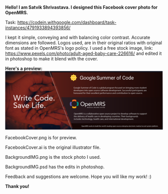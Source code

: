 <b>Hello! I am Satvik Shrivastava. I designed this Facebook cover photo for OpenMRS.</b>

Task: https://codein.withgoogle.com/dashboard/task-instances/4791933894393856/

I kept it simple, conveying and with balancing color contrast. Accurate dimensions are followed. Logos used, are in their original ratios with original font as stated in OpenMRS's logo policy. I used a free stock image, link: https://www.pexels.com/photo/adult-aged-baby-care-226616/
and edited it in photoshop to make it blend with the cover.

<b> Here's a preview: </b> <img src = "https://github.com/satvikshri/OpenMRS-submissions/blob/master/FBcoverGsoc/FacebookCover.png">

FacebookCover.png is for preview.

FacebookCover.ai is the original illustrator file.

BackgroundIMG.png is the stock photo I used.

BackgroundIMG.psd has the edits in photoshop.

Feedback and suggestions are welcome. Hope you will like my work! :)

<b>Thank you!</b>
